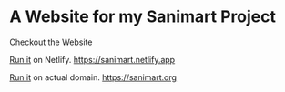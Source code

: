 # A Website for my Sanimart Project

Checkout the Website

[Run it](https://sanimart.netlify.app/) on Netlify. https://sanimart.netlify.app

[Run it](https://sanimart.org/) on actual domain. https://sanimart.org
